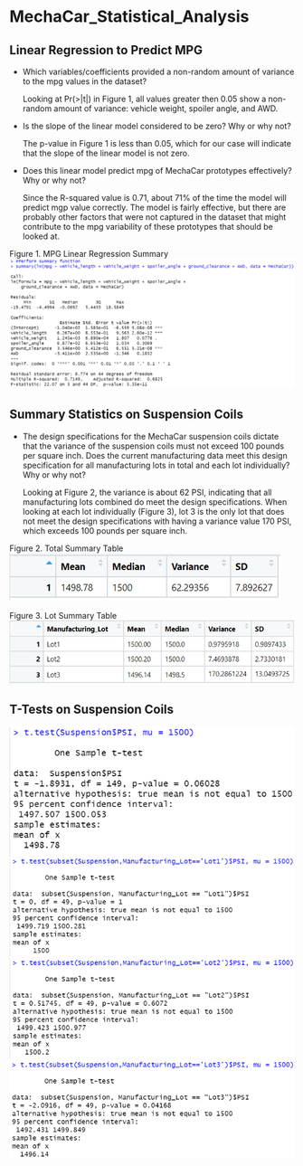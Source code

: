 # MechaCar_Statistical_Analysis

## Linear Regression to Predict MPG

- Which variables/coefficients provided a non-random amount of variance to the mpg values in the dataset?
  
  Looking at Pr(>|t|) in Figure 1, all values greater then 0.05 show a non-   random amount of variance: vehicle weight, spoiler angle, and AWD. 
  
- Is the slope of the linear model considered to be zero? Why or why not?
  
  The p-value in Figure 1 is less than 0.05, which for our case will           indicate that the slope of the linear model is not zero.
  
- Does this linear model predict mpg of MechaCar prototypes effectively? Why or why not?

  Since the R-squared value is 0.71, about 71% of the time the model will     predict mgp value correctly. The model is fairly effective, but there are   probably other factors that were not captured in the dataset that might     contribute to the mpg variability of these prototypes that should be         looked at.
  
Figure 1. MPG Linear Regression Summary
![](https://github.com/Ariannatopbjerg/MechaCar_Statistical_Analysis/blob/main/images/Linear_Regress_summary_D1.PNG) 

## Summary Statistics on Suspension Coils

- The design specifications for the MechaCar suspension coils dictate that the variance of the suspension coils must not exceed 100 pounds per square inch. Does the current manufacturing data meet this design specification for all manufacturing lots in total and each lot individually? Why or why not?

  Looking at Figure 2, the variance is about 62 PSI, indicating that all    manufacturing lots combined do meet the design specifications. When looking at each lot individually (Figure 3), lot 3 is the only lot that does not meet the design specifications with having a variance value 170 PSI, which exceeds 100 pounds per square inch.  

Figure 2. Total Summary Table
![](https://github.com/Ariannatopbjerg/MechaCar_Statistical_Analysis/blob/main/images/total_summary_D2.PNG)

Figure 3. Lot Summary Table
![](https://github.com/Ariannatopbjerg/MechaCar_Statistical_Analysis/blob/main/images/lot_summary_D2.PNG)
## T-Tests on Suspension Coils
![](https://github.com/Ariannatopbjerg/MechaCar_Statistical_Analysis/blob/main/images/t_test_all_D3.PNG)
![](https://github.com/Ariannatopbjerg/MechaCar_Statistical_Analysis/blob/main/images/t_test_Lot1_D3.PNG)
![](https://github.com/Ariannatopbjerg/MechaCar_Statistical_Analysis/blob/main/images/t_test_Lot2_D3.PNG)
![](https://github.com/Ariannatopbjerg/MechaCar_Statistical_Analysis/blob/main/images/t_test_Lot3_D3.PNG)
